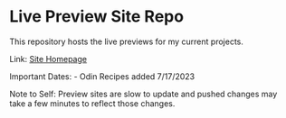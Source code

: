 # Live Preview Site Repo
This repository hosts the live previews for my current projects.

Link: [Site Homepage](https://applepastries.github.io/)

Important Dates:
	- Odin Recipes added 7/17/2023




Note to Self: Preview sites are slow to update and pushed changes may take
a few minutes to reflect those changes.
